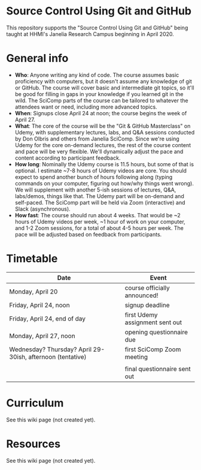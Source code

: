 # Source Control Using Git and GitHub

This repository supports the "Source Control Using Git and GitHub" being taught at HHMI's Janelia Research Campus beginning in April 2020.

# General info

- **Who**: Anyone writing any kind of code. The course assumes basic proficiency with computers, but it doesn't assume any knowledge of git or GitHub. The course will cover basic and intermediate git topics, so it'll be good for filling in gaps in your knowledge if you learned git in the wild. The SciComp parts of the course can be tailored to whatever the attendees want or need, including more advanced topics.
- **When**: Signups close April 24 at noon; the course begins the week of April 27.
- **What**: The core of the course will be the "Git & GitHub Masterclass" on Udemy, with supplementary lectures, labs, and Q&A sessions conducted by Don Olbris and others from Janelia SciComp. Since we're using Udemy for the core on-demand lectures, the rest of the course content and pace will be very flexible. We'll dynamically adjust the pace and content according to participant feedback.
- **How long**: Nominally the Udemy course is 11.5 hours, but some of that is optional. I estimate ~7-8 hours of Udemy videos are core. You should expect to spend another bunch of hours following along (typing commands on your computer, figuring out how/why things went wrong). We will supplement with another 5-ish sessions of lectures, Q&A, labs/demos, things like that. The Udemy part will be on-demand and self-paced. The SciComp part will be held via Zoom (interactive) and Slack (asynchronous).
- **How fast**: The course should run about 4 weeks. That would be ~2 hours of Udemy videos per week, ~1 hour of work on your computer, and 1-2 Zoom sessions, for a total of about 4-5 hours per week. The pace will be adjusted based on feedback from participants.

# Timetable

| Date | Event |
| --- | --- |
| Monday, April 20 | course officially announced! |
| Friday, April 24, noon | signup deadline |
| Friday, April 24, end of day | first Udemy assignment sent out |
| Monday, April 27, noon | opening questionnaire due |
| Wednesday? Thursday? April 29-30ish, afternoon (tentative) | first SciComp Zoom meeting |
|    |    |
|    | final questionnaire sent out |

# Curriculum

See this wiki page (not created yet).

# Resources

See this wiki page (not created yet).
